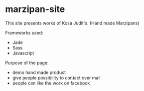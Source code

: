 # marzipan-site
This site presents works of Kosa Judit's. (Hand made Marzipans)

Frameworks used:
- Jade
- Sass
- Javascript

Purpose of the page:
- demo hand made product
- give people possibility to contact over mail
- people can like the work on facebook
